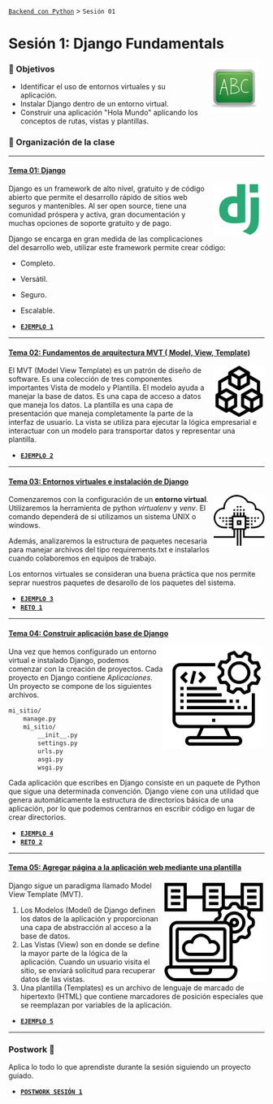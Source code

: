 [`Backend con Python`](../Readme.md) > `Sesión 01`
# Sesión 1: Django Fundamentals

<img src="img/pizarron.png" align="right" height="100" width="100" hspace="10">


### :dart: Objetivos
- Identificar el uso de entornos virtuales y su aplicación.
- Instalar Django dentro de un entorno virtual.
- Construir una aplicación "Hola Mundo" aplicando los conceptos de rutas, vistas y plantillas.

### 📂 Organización de la clase
***


#### <ins>Tema 01: Django</ins>
<img src="img/imagen1.png" align="right" height="100" width="100">

Django es un framework de alto nivel, gratuito y de código abierto que permite el desarrollo rápido de sitios web seguros y mantenibles. Al ser open source, tiene una comunidad próspera y activa, gran documentación y muchas opciones de soporte gratuito y de pago.

Django se encarga en gran medida de las complicaciones del desarrollo web, utilizar este framework permite crear código:
-   Completo.
-   Versátil.
-   Seguro.
-   Escalable.

- [**`EJEMPLO 1`**](Ejemplo-01/Readme.md)

***


#### <ins>Tema 02: Fundamentos de arquitectura MVT ( Model, View, Template)</ins>
<img src="img/imagen2.jpg" align="right" height="100" width="100">

El MVT (Model View Template) es un patrón de diseño de software. Es una colección de tres componentes importantes Vista de modelo y Plantilla. El modelo ayuda a manejar la base de datos. Es una capa de acceso a datos que maneja los datos. La plantilla es una capa de presentación que maneja completamente la parte de la interfaz de usuario. La vista se utiliza para ejecutar la lógica empresarial e interactuar con un modelo para transportar datos y representar una plantilla.

- [**`EJEMPLO 2`**](Ejemplo-02/Readme.md)

***


#### <ins>Tema 03: Entornos virtuales e instalación de Django</ins>
<img src="img/imagen3.png" align="right" height="100" width="100">

Comenzaremos con la configuración de un __entorno virtual__. Utilizaremos la herramienta de python *virtualenv* y *venv*. El comando dependerá de si utilizamos un sistema UNIX o windows.

Además, analizaremos la estructura de paquetes necesaria para manejar archivos del tipo requirements.txt e instalarlos cuando colaboremos en equipos de trabajo.

Los entornos virtuales se consideran una buena práctica que nos permite seprar nuestros paquetes de desarollo de los paquetes del sistema.

- [**`EJEMPLO 3`**](Ejemplo-03/Readme.md)
- [**`RETO 1`**](Reto-01/Readme.md)

***

#### <ins>Tema 04: Construir aplicación base de Django</ins>
<img src="img/imagen4.png" align="right" height="200" width="200">

Una vez que hemos configurado un entorno virtual e instalado Django, podemos comenzar con la creación de proyectos. Cada proyecto en Django contiene *Aplicaciones*. Un proyecto se compone de los siguientes archivos.

```console
mi_sitio/
    manage.py
    mi_sitio/
        __init__.py
        settings.py
        urls.py
        asgi.py
        wsgi.py
```

Cada aplicación que escribes en Django consiste en un paquete de Python que sigue una determinada convención. Django viene con una utilidad que genera automáticamente la estructura de directorios básica de una aplicación, por lo que podemos centrarnos en escribir código en lugar de crear directorios.

- [**`EJEMPLO 4`**](Ejemplo-04/Readme.md)
- [**`RETO 2`**](Reto-02/Readme.md)

***

#### <ins>Tema 05: Agregar página a la aplicación web mediante una plantilla</ins>
<img src="img/imagen5.png" align="right" height="200" width="200">

 Django sigue un paradigma llamado Model View Template (MVT).

1. Los Modelos (Model) de Django definen los datos de la aplicación y proporcionan una capa de abstracción al acceso a la base de datos.
1. Las Vistas (View) son en donde se define la mayor parte de la lógica de la aplicación. Cuando un usuario visita el sitio, se enviará solicitud para recuperar datos de las vistas.
1. Una plantilla (Templates) es un archivo de lenguaje de marcado de hipertexto (HTML) que contiene marcadores de posición especiales que se reemplazan por variables de la aplicación.


- [**`EJEMPLO 5`**](Ejemplo-05/Readme.md)

***

### Postwork :memo:
Aplica lo todo lo que aprendiste durante la sesión siguiendo un proyecto guiado.

- [**`POSTWORK SESIÓN 1`**](Postwork/Readme.md)

<br/>

